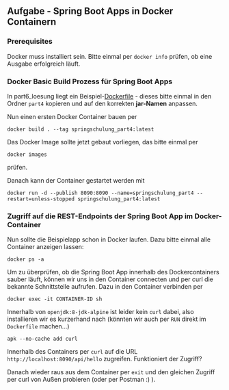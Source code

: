 
## Aufgabe - Spring Boot Apps in Docker Containern

### Prerequisites 

Docker muss installiert sein. Bitte einmal per `docker info` prüfen, ob eine Ausgabe erfolgreich läuft.

### Docker Basic Build Prozess für Spring Boot Apps

In part6_loesung liegt ein Beispiel-[Dockerfile](https://github.com/jonashackt/spring-and-rest-basics/blob/master/part6_loesung/Dockerfile) - dieses bitte einmal in den Ordner `part4` kopieren und auf den korrekten __jar-Namen__ anpassen.


Nun einen ersten Docker Container bauen per

```
docker build . --tag springschulung_part4:latest
```

Das Docker Image sollte jetzt gebaut vorliegen, das bitte einmal per

```docker images```

prüfen.


Danach kann der Container gestartet werden mit
 
```
docker run -d --publish 8090:8090 --name=springschulung_part4 --restart=unless-stopped springschulung_part4:latest
```

### Zugriff auf die REST-Endpoints der Spring Boot App im Docker-Container


Nun sollte die Beispielapp schon in Docker laufen. Dazu bitte einmal alle Container anzeigen lassen:

```
docker ps -a
```

Um zu überprüfen, ob die Spring Boot App innerhalb des Dockercontainers sauber läuft, können wir uns in den Container connecten und per curl die bekannte Schnittstelle aufrufen. Dazu in den Container verbinden per

```
docker exec -it CONTAINER-ID sh
``` 

Innerhalb von `openjdk:8-jdk-alpine` ist leider kein `curl` dabei, also installieren wir es kurzerhand nach (könnten wir auch per `RUN` direkt im `Dockerfile` machen...)

```
apk --no-cache add curl
```

Innerhalb des Containers per `curl` auf die URL `http://localhost:8090/api/hello` zugreifen. Funktioniert der Zugriff?


Danach wieder raus aus dem Container per `exit` und den gleichen Zugriff per curl von Außen probieren (oder per Postman :) ).
